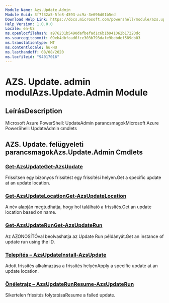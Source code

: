 ```yaml
---
Module Name: Azs.Update.Admin
Module Guid: 3f7f32a5-5fe8-4593-ac9a-3e696d01b5ed
Download Help Link: https://docs.microsoft.com/powershell/module/azs.update.admin
Help Version: 1.0.0.0
Locale: en-US
ms.openlocfilehash: a976231b5490dafbefad1c6b1b941062b17220dc
ms.sourcegitcommit: 09eb4dbfcad6fce303b793dafe9bebdef589db03
ms.translationtype: MT
ms.contentlocale: hu-HU
ms.lasthandoff: 08/08/2020
ms.locfileid: "94017016"
---
```

# <span data-ttu-id="efad7-101">AZS. Update. admin modul</span><span class="sxs-lookup"><span data-stu-id="efad7-101">Azs.Update.Admin Module</span></span>
## <span data-ttu-id="efad7-102">Leírás</span><span class="sxs-lookup"><span data-stu-id="efad7-102">Description</span></span>
<span data-ttu-id="efad7-103">Microsoft Azure PowerShell: UpdateAdmin parancsmagok</span><span class="sxs-lookup"><span data-stu-id="efad7-103">Microsoft Azure PowerShell: UpdateAdmin cmdlets</span></span>

## <span data-ttu-id="efad7-104">AZS. Update. felügyeleti parancsmagok</span><span class="sxs-lookup"><span data-stu-id="efad7-104">Azs.Update.Admin Cmdlets</span></span>
### [<span data-ttu-id="efad7-105">Get-AzsUpdate</span><span class="sxs-lookup"><span data-stu-id="efad7-105">Get-AzsUpdate</span></span>](Get-AzsUpdate.md)
<span data-ttu-id="efad7-106">Frissítsen egy bizonyos frissítést egy frissítési helyen.</span><span class="sxs-lookup"><span data-stu-id="efad7-106">Get a specific update at an update location.</span></span>

### [<span data-ttu-id="efad7-107">Get-AzsUpdateLocation</span><span class="sxs-lookup"><span data-stu-id="efad7-107">Get-AzsUpdateLocation</span></span>](Get-AzsUpdateLocation.md)
<span data-ttu-id="efad7-108">A név alapján megtudhatja, hogy hol található a frissítés.</span><span class="sxs-lookup"><span data-stu-id="efad7-108">Get an update location based on name.</span></span>

### [<span data-ttu-id="efad7-109">Get-AzsUpdateRun</span><span class="sxs-lookup"><span data-stu-id="efad7-109">Get-AzsUpdateRun</span></span>](Get-AzsUpdateRun.md)
<span data-ttu-id="efad7-110">Az AZONOSÍTÓval beolvashatja az Update Run példányát.</span><span class="sxs-lookup"><span data-stu-id="efad7-110">Get an instance of update run using the ID.</span></span>

### [<span data-ttu-id="efad7-111">Telepítés – AzsUpdate</span><span class="sxs-lookup"><span data-stu-id="efad7-111">Install-AzsUpdate</span></span>](Install-AzsUpdate.md)
<span data-ttu-id="efad7-112">Adott frissítés alkalmazása a frissítés helyén</span><span class="sxs-lookup"><span data-stu-id="efad7-112">Apply a specific update at an update location.</span></span>

### [<span data-ttu-id="efad7-113">Önéletrajz – AzsUpdateRun</span><span class="sxs-lookup"><span data-stu-id="efad7-113">Resume-AzsUpdateRun</span></span>](Resume-AzsUpdateRun.md)
<span data-ttu-id="efad7-114">Sikertelen frissítés folytatása</span><span class="sxs-lookup"><span data-stu-id="efad7-114">Resume a failed update.</span></span>

